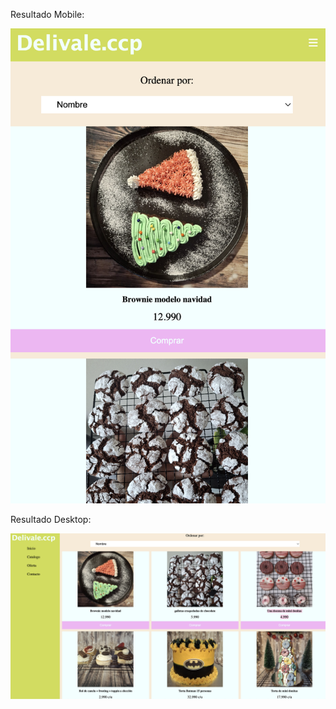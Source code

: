 Resultado Mobile:

![Resultado mobile](./assets/img/resultado_mobile.png) 

Resultado Desktop:

![Resultado desktop](./assets/img/resultado_desktop.png) 